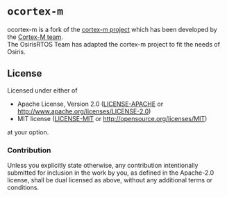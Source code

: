 # `ocortex-m`

ocortex-m is a fork of the [cortex-m project](https://github.com/rust-embedded/cortex-m) which has been developed by the [Cortex-M team][team].  
The OsirisRTOS Team has adapted the cortex-m project to fit the needs of Osiris.

## License

Licensed under either of

- Apache License, Version 2.0 ([LICENSE-APACHE](LICENSE-APACHE) or
  http://www.apache.org/licenses/LICENSE-2.0)
- MIT license ([LICENSE-MIT](LICENSE-MIT) or http://opensource.org/licenses/MIT)

at your option.

### Contribution

Unless you explicitly state otherwise, any contribution intentionally submitted for inclusion in the
work by you, as defined in the Apache-2.0 license, shall be dual licensed as above, without any
additional terms or conditions.

[team]: https://github.com/rust-embedded/wg#the-cortex-m-team
